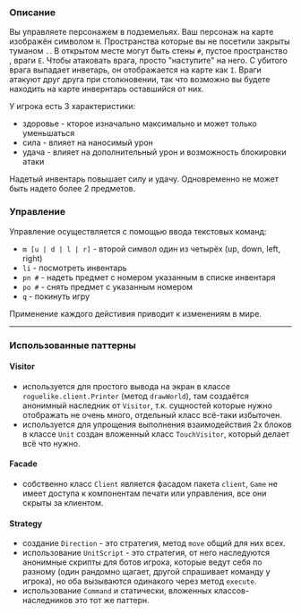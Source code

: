 ### Описание

Вы управляете персонажем в подземельях. Ваш персонаж на карте изображён символом `H`.
Пространства которые вы не посетили закрыты туманом `.`. В открытом месте могут быть 
стены `#`, пустое пространство ` `, враги `E`. Чтобы атаковать врага, просто "наступите"
на него. С убитого врага выпадает инветарь, он отображается на карте как `I`. Враги
атакуют друг друга при столкновении, так что возможно вы будете находить на карте инвернтарь
оставшийся от них.

У игрока есть 3 характеристики:
* здоровье - кторое изначально максимально и может только уменьшаться
* сила - влияет на наносимый урон
* удача - влияет на дополнительный урон и возможность блокировки атаки

Надетый инвентарь повышает силу и удачу. Одновременно не может быть надето более 2 предметов.

### Управление

Управление осуществляется с помощью ввода текстовых команд:

* `m [u | d | l | r]`  - второй символ один из четырёх (up, down, left, right)
* `li` - посмотреть инвентарь
* `pn #` - надеть предмет с номером указанным в списке инвентаря
* `po #` - снять предмет с указанным номером
* `q` - покинуть игру

Применение каждого дейстивия приводит к изменениям в мире.

----------

### Использованные паттерны

#### Visitor

* используется для простого вывода на экран в классе `roguelike.client.Printer`
  (метод `drawWorld`), там создаётся анонимный наследник от `Visitor`, т.к. сущностей 
  которые нужно отображать не очень много, отдельный класс всё-таки избыточен.
* используется для упрощения выполнения взаимодействия 2х блоков в классе `Unit`
  создан вложенный класс `TouchVisitor`, который делает всё что нужно.
  
#### Facade

* собственно класс `Client` является фасадом пакета `client`, `Game` не имеет доступа 
к компонентам печати или управления, все они скрыты за клиентом.

#### Strategy

* создание `Direction` - это стратегия, метод `move` общий для них всех.
* использование `UnitScript` - это стратегия, от него наследуются анонимные скрипты для ботов 
  игрока, которые ведут себя по разному (один рандомно щагает, другой спрашивает команду у игрока),
  но оба вызываются одинакого через метод `execute`.
* использование `Command` и статически, вложенных классов-наследников это тот же паттерн.
  